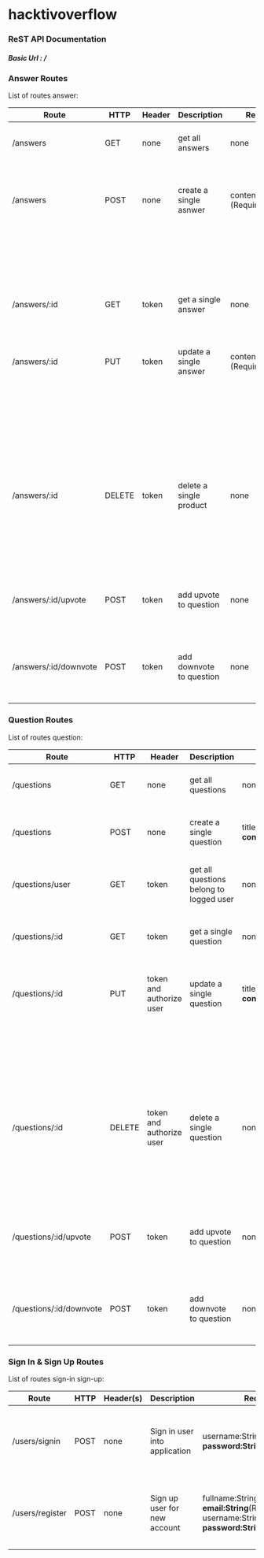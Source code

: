 # hacktivoverflow

### ReST API Documentation

##### Basic Url : /

### Answer Routes

List of routes answer:

| Route                 | HTTP   | Header | Description              | Request                      | Response                                                  | Errors                                                |
| --------------------- | ------ | ------ | ------------------------ | ---------------------------- | --------------------------------------------------------- | ----------------------------------------------------- |
| /answers              | GET    | none   | get all answers          | none                         | - status 200 - an array of answers                        | none                                                  |
| /answers              | POST   | none   | create a single asnwer   | content:String**(Required)** | - status 201 - an object of new answer                    | - status: 404 - error message according missing field |
|                       |        |        |                          |                              |                                                           | - status: 401 - No Need Login                         |
| /answers/:id          | GET    | token  | get a single answer      | none                         | - status 200 - an object of one answer                    | none                                                  |
| /answers/:id          | PUT    | token  | update a single answer   | content:String**(Required)** | - status 200 - an updated object of one product           | - status: 401 - No Need Login                         |
|                       |        |        |                          |                              |                                                           | - status: 404 - error message according missing field |
| /answers/:id          | DELETE | token  | delete a single product  | none                         | - status 200 - a deleted object of one product            | - status: 401 - No Need Login                         |
|                       |        |        |                          |                              |                                                           | - status: 401 - No Authorize to access                |
| /answers/:id/upvote   | POST   | token  | add upvote to question   | none                         | - status 200 - an answer with updated upvoted             | - status: 401 - No Need Login                         |
| /answers/:id/downvote | POST   | token  | add downvote to question | none                         | - status 200 - an object of answer with updated downvoted | - status: 401 - No Need Login                         |



### Question Routes

List of routes question:

| Route                   | HTTP   | Header                   | Description                             | Request                                                    | Response                                                    | Errors                                                |
| ----------------------- | ------ | ------------------------ | --------------------------------------- | ---------------------------------------------------------- | ----------------------------------------------------------- | ----------------------------------------------------- |
| /questions              | GET    | none                     | get all questions                       | none                                                       | - status 200 - an array of questions                        | none                                                  |
| /questions              | POST   | none                     | create a single question                | title:String**(Required)**, content:String**(Required)**   | - status 200 - an object of new question                    | - status: 401 - No Need Login                         |
| /questions/user         | GET    | token                    | get all questions belong to logged user | none                                                       | - status 200 - an array of questions object                 | - status: 401 - No Need Login                         |
| /questions/:id          | GET    | token                    | get a single question                   | none                                                       | - status 200 - an object of one question                    | none                                                  |
| /questions/:id          | PUT    | token and authorize user | update a single question                | title:String**(Required)**, content:String**(Required)**** | - status 200 - an updated object of one question            | - status: 401 - No Need Login                         |
|                         |        |                          |                                         |                                                            |                                                             | - status: 404 - error message according missing field |
| /questions/:id          | DELETE | token and authorize user | delete a single question                | none                                                       | - status 200 - a deleted object of one question             | - status: 401 - No Need Login                         |
|                         |        |                          |                                         |                                                            |                                                             | - status: 401 - No Authorize to access                |
| /questions/:id/upvote   | POST   | token                    | add upvote to question                  | none                                                       | - status 200 - an object of question with updated upvoted   | - status: 401 - No Need Login                         |
| /questions/:id/downvote | POST   | token                    | add downvote to question                | none                                                       | - status 200 - an object of question with updated downvoted | - status: 401 - No Need Login                         |





### Sign In & Sign Up Routes

List of routes sign-in sign-up:

| Route           | HTTP | Header(s) | Description                   | Request                                                      | Response                             | Error                                                 |
| --------------- | ---- | --------- | ----------------------------- | ------------------------------------------------------------ | ------------------------------------ | ----------------------------------------------------- |
| /users/signin   | POST | none      | Sign in user into application | username:String**(Required)**, password:String**(Required)** | - status 200 - token, fullname, role | - status: 404 - error message according missing field |
| /users/register | POST | none      | Sign up user for new account  | fullname:String**(Required)**, email:String**(Required**), username:String**(Required)**, password:String**(Required)**, | - status 200 - an object of new user | - status: 404 - error message according missing field |




